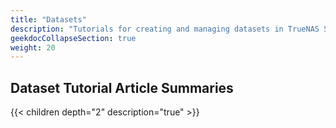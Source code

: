```yaml
---
title: "Datasets"
description: "Tutorials for creating and managing datasets in TrueNAS SCALE."
geekdocCollapseSection: true
weight: 20
---
```


## Dataset Tutorial Article Summaries

{{< children depth="2" description="true" >}}
